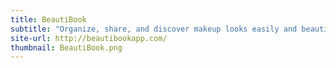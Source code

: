 ```yaml
---
title: BeautiBook
subtitle: "Organize, share, and discover makeup looks easily and beautifully"
site-url: http://beautibookapp.com/
thumbnail: BeautiBook.png
---
```

